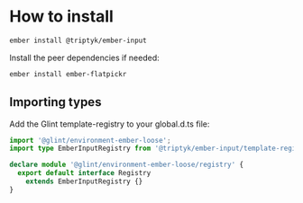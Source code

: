 # How to install

```bash
ember install @triptyk/ember-input
```

Install the peer dependencies if needed:

```bash
ember install ember-flatpickr
```


## Importing types

Add the Glint template-registry to your global.d.ts file:

```ts
import '@glint/environment-ember-loose';
import type EmberInputRegistry from '@triptyk/ember-input/template-registry';

declare module '@glint/environment-ember-loose/registry' {
  export default interface Registry
    extends EmberInputRegistry {}
}
```
